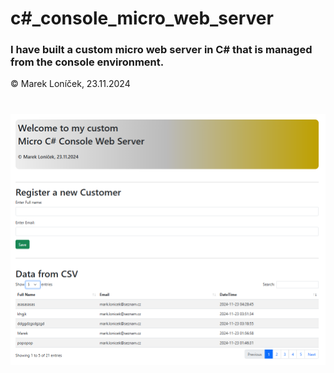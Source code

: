 # c#_console_micro_web_server


### I have built a custom micro web server in C# that is managed from the console environment.



&copy; Marek Loníček, 23.11.2024


#
![Alt text](sitovka.png)


